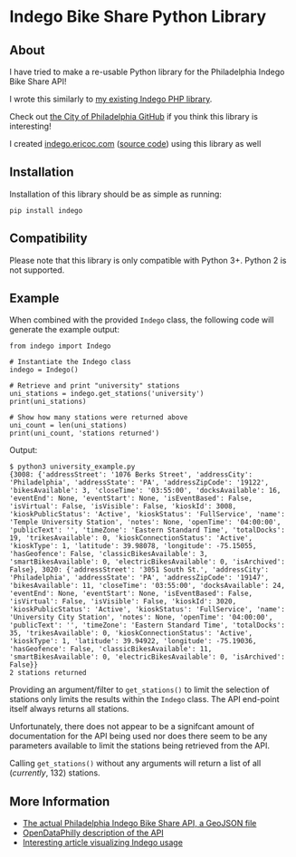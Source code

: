 Indego Bike Share Python Library
================================


About
-----

I have tried to make a re-usable Python library for the Philadelphia Indego Bike Share API!

I wrote this similarly to [my existing Indego PHP library](https://github.com/ericoc/indego-php-lib).

Check out [the City of Philadelphia GitHub](https://github.com/CityOfPhiladelphia) if you think this library is interesting!

I created [indego.ericoc.com](https://indego.ericoc.com/) ([source code](https://github.com/ericoc/indego.ericoc.com)) using this library as well

Installation
------------

Installation of this library should be as simple as running:

    pip install indego


Compatibility
-------------

Please note that this library is only compatible with Python 3+. Python 2 is not supported.


Example
-------

When combined with the provided `Indego` class, the following code will generate the example output:

    from indego import Indego

    # Instantiate the Indego class
    indego = Indego()

    # Retrieve and print "university" stations
    uni_stations = indego.get_stations('university')
    print(uni_stations)

    # Show how many stations were returned above
    uni_count = len(uni_stations)
    print(uni_count, 'stations returned')

Output:

    $ python3 university_example.py
    {3008: {'addressStreet': '1076 Berks Street', 'addressCity': 'Philadelphia', 'addressState': 'PA', 'addressZipCode': '19122', 'bikesAvailable': 3, 'closeTime': '03:55:00', 'docksAvailable': 16, 'eventEnd': None, 'eventStart': None, 'isEventBased': False, 'isVirtual': False, 'isVisible': False, 'kioskId': 3008, 'kioskPublicStatus': 'Active', 'kioskStatus': 'FullService', 'name': 'Temple University Station', 'notes': None, 'openTime': '04:00:00', 'publicText': '', 'timeZone': 'Eastern Standard Time', 'totalDocks': 19, 'trikesAvailable': 0, 'kioskConnectionStatus': 'Active', 'kioskType': 1, 'latitude': 39.98078, 'longitude': -75.15055, 'hasGeofence': False, 'classicBikesAvailable': 3, 'smartBikesAvailable': 0, 'electricBikesAvailable': 0, 'isArchived': False}, 3020: {'addressStreet': '3051 South St.', 'addressCity': 'Philadelphia', 'addressState': 'PA', 'addressZipCode': '19147', 'bikesAvailable': 11, 'closeTime': '03:55:00', 'docksAvailable': 24, 'eventEnd': None, 'eventStart': None, 'isEventBased': False, 'isVirtual': False, 'isVisible': False, 'kioskId': 3020, 'kioskPublicStatus': 'Active', 'kioskStatus': 'FullService', 'name': 'University City Station', 'notes': None, 'openTime': '04:00:00', 'publicText': '', 'timeZone': 'Eastern Standard Time', 'totalDocks': 35, 'trikesAvailable': 0, 'kioskConnectionStatus': 'Active', 'kioskType': 1, 'latitude': 39.94922, 'longitude': -75.19036, 'hasGeofence': False, 'classicBikesAvailable': 11, 'smartBikesAvailable': 0, 'electricBikesAvailable': 0, 'isArchived': False}}
    2 stations returned


Providing an argument/filter to `get_stations()` to limit the selection of stations only limits the results within the `Indego` class. The API end-point itself always returns all stations.

Unfortunately, there does not appear to be a signifcant amount of documentation for the API being used nor does there seem to be any parameters available to limit the stations being retrieved from the API.

Calling `get_stations()` without any arguments will return a list of all (*currently*, 132) stations.


More Information
----------------
* [The actual Philadelphia Indego Bike Share API, a GeoJSON file](https://www.rideindego.com/stations/json/)
* [OpenDataPhilly description of the API](https://www.opendataphilly.org/dataset/bike-share-stations)
* [Interesting article visualizing Indego usage](http://www.randalolson.com/2015/09/05/visualizing-indego-bike-share-usage-patterns-in-philadelphia-part-2/)
